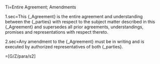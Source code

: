 Ti=Entire Agreement; Amendments

1.sec=This {_Agreement} is the entire agreement and understanding between the {_parties} with respect to the subject matter described in this {_Agreement} and supersedes all prior agreements, understandings, promises and representations with respect thereto.

2.sec=Any amendment to the {_Agreement} must be in writing and is executed by authorized representatives of both {_parties}.

=[G/Z/para/s2]
